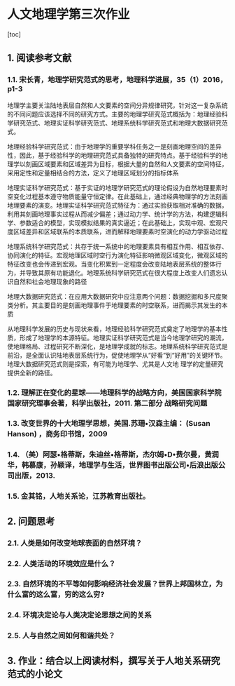 # 人文地理学第三次作业

[toc]

## 1. 阅读参考文献

### 1.1. 宋长青，地理学研究范式的思考，地理科学进展，35（1）2016，p1-3

地理学主要关注陆地表层自然和人文要素的空间分异规律研究，针对这一复杂系统的不同问题应该选择不同的研究方式。主要的地理学研究范式概括为：地理经验科学研究范式、地理实证科学研究范式、地理系统科学研究范式和地理大数据研究范式。

地理经验科学研究范式：由于地理学的重要学科任务之一是刻画地理空间的差异性，因此，基于经验科学的地理研究范式具备独特的研究特点。基于经验科学的地理学以刻画区域要素和区域差异为目标，根据大量的自然和人文要素的空间特征，采用定性和定量相结合的方法，定义了地理区域划分的指标体系

地理实证科学研究范式：基于实证的地理学研究范式的理论假设为自然地理要素时空变化过程基本遵守物质能量守恒定律。在此基础上，通过经典物理学的方法刻画地理要素的演变。地理实证科学研究范式特征为：通过实验获取相对准确的数据，利用其刻画地理事实过程从而减少偏差；通过动力学、统计学的方法，构建逻辑科学、参数适合的模型，实现模拟结果的真实逼近；在此基础上，实现中观、宏观尺度区域差异和区域联系的本质联系，进而解释地理要素时空演化的动力学驱动过程

地理系统科学研究范式：共存于统一系统中的地理要素具有相互作用、相互依存、协同演化的特征。宏观地理区域时空行为演化特征影响微观区域变化，微观区域的特征改变也会传递到宏观。当变化积累到一定程度会改变陆地表层系统的整体行为，并导致其原有功能退化。地理系统科学研究范式在很大程度上改变人们遗忘认识自然和社会地理现象的路径

地理大数据研究范式：在应用大数据研究中应注意两个问题：数据挖掘和多尺度聚类分析。其主要目的是刻画地理事件于地理要素的时空联系，进而揭示其发生的本质

从地理科学发展的历史与现状来看，地理经验科学研究范式奠定了地理学的基本性质，形成了地理学的本源特征。地理实证科学研究范式是当今地理学研究的潮流，使地理格局、过程研究不断深化，是地理学成就的标志。地理系统科学研究范式是前沿，是全面认识陆地表层系统行为，促使地理学从“好看”到“好用”的关键环节。地理大数据研究范式则是探索，有可能为地理学、尤其是人文地 理学的定量研究提供全新的路径。

### 1.2. 理解正在变化的星球——地理科学的战略方向，美国国家科学院国家研究理事会著，科学出版社，2011.  第二部分 战略研究问题



### 1.3. 改变世界的十大地理学思想，美国.苏珊•汉森主编： (Susan Hanson) ，商务印书馆，2009



### 1.4. （美）阿瑟•格蒂斯，朱迪丝•格蒂斯，杰尔姆•D•费尔曼，黄润华，韩慕康，孙颖译，地理学与生活，世界图书出版公司•后浪出版公司出版，2013. 



### 1.5. 金其铭，人地关系论，江苏教育出版社。



## 2. 问题思考

### 2.1. 人类是如何改变地球表面的自然环境？



### 2.2. 人类活动的环境效应是什么？



### 2.3. 自然环境的不平等如何影响经济社会发展？世界上邦国林立，为什么富的这么富，穷的这么穷?



### 2.4. 环境决定论与人类决定论思想之间的关系



### 2.5. 人与自然之间如何和谐共处？





## 3. 作业：结合以上阅读材料，撰写关于人地关系研究范式的小论文

